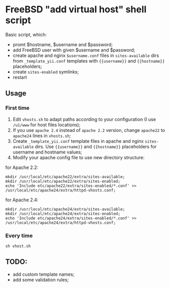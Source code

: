 # FreeBSD "add virtual host" shell script

Basic script, which:
- promt $hostname, $username and $password;
- add FreeBSD user with given $username and $password;
- create apache and nginx `$username.conf` files in `sites-available` dirs from `_template_yii.conf` templates with `{{username}}` and `{{hostname}}` placeholders;
- create `sites-enabled` symlinks;
- restart

## Usage 

### First time
1. Edit `vhosts.sh` to adapt paths according to your configuration (I use `/u1/www` for host files locations);
2. If you use `apache 2.4` instead of `apache 2.2` version, change `apache22` to `apache24` lines in `vhosts.sh`;
3. Create `_template_yii.conf` template files in apache and nginx `sites-available` dirs. Use `{{username}}` and `{{hostname}}` placeholders for username and hostname values;
3. Modify your apache config file to use new directory structure:

for Apache 2.2:
```shell
mkdir /usr/local/etc/apache22/extra/sites-available;
mkdir /usr/local/etc/apache22/extra/sites-enabled;
echo 'Include etc/apache22/extra/sites-enabled/*.conf' >> /usr/local/etc/apache24/extra/httpd-vhosts.conf;
```
for Apache 2.4:
```shell
mkdir /usr/local/etc/apache24/extra/sites-available;
mkdir /usr/local/etc/apache24/extra/sites-enabled;
echo 'Include etc/apache24/extra/sites-enabled/*.conf' >> /usr/local/etc/apache24/extra/httpd-vhosts.conf;
```

### Every time
```shell
sh vhost.sh
```

## TODO:
- add custom template names;
- add some validation rules;
